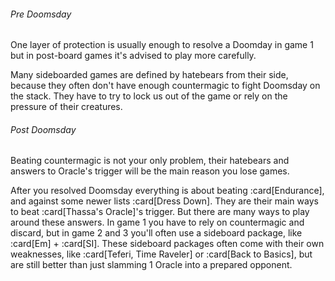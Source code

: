 <!-- markdownlint-disable first-line-heading -->

###### Pre Doomsday

One layer of protection is usually enough to resolve a Doomday in game 1 but in
post-board games it's advised to play more carefully.

Many sideboarded games are defined by hatebears from their side, because they
often don't have enough countermagic to fight Doomsday on the stack. They have
to try to lock us out of the game or rely on the pressure of their creatures.

###### Post Doomsday

Beating countermagic is not your only problem, their hatebears and answers to
Oracle's trigger will be the main reason you lose games.

After you resolved Doomsday everything is about beating :card[Endurance], and
against some newer lists :card[Dress Down]. They are their main ways to beat
:card[Thassa's Oracle]'s trigger. But there are many ways to play around these
answers. In game 1 you have to rely on countermagic and discard, but in game 2
and 3 you'll often use a sideboard package, like :card[Em] + :card[SI]. These
sideboard packages often come with their own weaknesses, like :card[Teferi, Time
Raveler] or :card[Back to Basics], but are still better than just slamming 1
Oracle into a prepared opponent.
